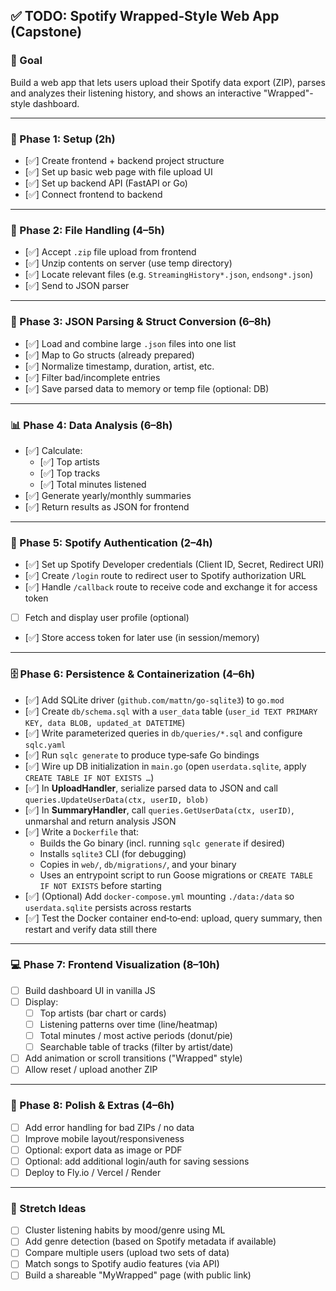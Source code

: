 ## ✅ TODO: Spotify Wrapped‑Style Web App (Capstone)

### 🎯 Goal  
Build a web app that lets users upload their Spotify data export (ZIP), parses and analyzes their listening history, and shows an interactive "Wrapped"-style dashboard.

---

### 🧱 Phase 1: Setup (2h)  
- [✅] Create frontend + backend project structure  
- [✅] Set up basic web page with file upload UI  
- [✅] Set up backend API (FastAPI or Go)  
- [✅] Connect frontend to backend  

---

### 📂 Phase 2: File Handling (4–5h)  
- [✅] Accept `.zip` file upload from frontend  
- [✅] Unzip contents on server (use temp directory)  
- [✅] Locate relevant files (e.g. `StreamingHistory*.json`, `endsong*.json`)  
- [✅] Send to JSON parser  

---

### 📄 Phase 3: JSON Parsing & Struct Conversion (6–8h)  
- [✅] Load and combine large `.json` files into one list  
- [✅] Map to Go structs (already prepared)  
- [✅] Normalize timestamp, duration, artist, etc.  
- [✅] Filter bad/incomplete entries  
- [✅] Save parsed data to memory or temp file (optional: DB)  

---

### 📊 Phase 4: Data Analysis (6–8h)  
- [✅] Calculate:  
  - [✅] Top artists  
  - [✅] Top tracks  
  - [✅] Total minutes listened  
- [✅] Generate yearly/monthly summaries  
- [✅] Return results as JSON for frontend  

---

### 🔐 Phase 5: Spotify Authentication (2–4h)  
- [✅] Set up Spotify Developer credentials (Client ID, Secret, Redirect URI)  
- [✅] Create `/login` route to redirect user to Spotify authorization URL  
- [✅] Handle `/callback` route to receive code and exchange it for access token  
- [ ] Fetch and display user profile (optional)  
- [✅] Store access token for later use (in session/memory)  

---

### 🗄️ Phase 6: Persistence & Containerization (4–6h)  
- [✅] Add SQLite driver (`github.com/mattn/go-sqlite3`) to `go.mod`  
- [✅] Create `db/schema.sql` with a `user_data` table (`user_id TEXT PRIMARY KEY, data BLOB, updated_at DATETIME`)  
- [✅] Write parameterized queries in `db/queries/*.sql` and configure `sqlc.yaml`  
- [✅] Run `sqlc generate` to produce type‑safe Go bindings  
- [✅] Wire up DB initialization in `main.go` (open `userdata.sqlite`, apply `CREATE TABLE IF NOT EXISTS …`)  
- [✅] In **UploadHandler**, serialize parsed data to JSON and call `queries.UpdateUserData(ctx, userID, blob)`  
- [✅] In **SummaryHandler**, call `queries.GetUserData(ctx, userID)`, unmarshal and return analysis JSON  
- [✅] Write a `Dockerfile` that:  
  - Builds the Go binary (incl. running `sqlc generate` if desired)  
  - Installs `sqlite3` CLI (for debugging)  
  - Copies in `web/`, `db/migrations/`, and your binary  
  - Uses an entrypoint script to run Goose migrations or `CREATE TABLE IF NOT EXISTS` before starting  
- [✅] (Optional) Add `docker-compose.yml` mounting `./data:/data` so `userdata.sqlite` persists across restarts  
- [✅] Test the Docker container end‑to‑end: upload, query summary, then restart and verify data still there  

---

### 💻 Phase 7: Frontend Visualization (8–10h)  
- [ ] Build dashboard UI in vanilla JS  
- [ ] Display:  
  - [ ] Top artists (bar chart or cards)  
  - [ ] Listening patterns over time (line/heatmap)  
  - [ ] Total minutes / most active periods (donut/pie)  
  - [ ] Searchable table of tracks (filter by artist/date)  
- [ ] Add animation or scroll transitions ("Wrapped" style)  
- [ ] Allow reset / upload another ZIP  

---

### 🧪 Phase 8: Polish & Extras (4–6h)  
- [ ] Add error handling for bad ZIPs / no data  
- [ ] Improve mobile layout/responsiveness  
- [ ] Optional: export data as image or PDF  
- [ ] Optional: add additional login/auth for saving sessions  
- [ ] Deploy to Fly.io / Vercel / Render  

---

### 🧠 Stretch Ideas  
- [ ] Cluster listening habits by mood/genre using ML  
- [ ] Add genre detection (based on Spotify metadata if available)  
- [ ] Compare multiple users (upload two sets of data)  
- [ ] Match songs to Spotify audio features (via API)  
- [ ] Build a shareable "MyWrapped" page (with public link)  

